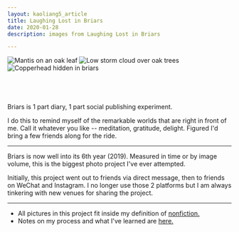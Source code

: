 ```yaml
---
layout: kaoliang5_article
title: Laughing Lost in Briars
date: 2020-01-28
description: images from Laughing Lost in Briars

---
```


<div style="margin:0 auto 5em; padding=0">
<picture>
  <source srcset="https://www.zachmccabe.com/briars/assets/viz/briars-01-6c.webp" type="image/webp">
  <source srcset="https://www.zachmccabe.com/briars/assets/viz/briars-01-1k.webp" type="image/webp">
  <source srcset="https://www.zachmccabe.com/briars/assets/viz/briars-01-6c.jpg" type="image/jpeg">
  <source srcset="https://www.zachmccabe.com/briars/assets/viz/briars-01-1k.jpg" type="image/jpeg">
  <img src="https://www.zachmccabe.com/briars/assets/viz/briars-01-1k.jpg" alt="Mantis on an oak leaf">
</picture>
<picture>
  <source srcset="https://www.zachmccabe.com/briars/assets/viz/briars-02-6c.webp" type="image/webp">
  <source srcset="https://www.zachmccabe.com/briars/assets/viz/briars-02-6c.jpg" type="image/jpeg">
  <img src="https://www.zachmccabe.com/briars/assets/viz/briars-02-6c.jpg" alt="Low storm cloud over oak trees">
</picture>
<picture>
  <source srcset="https://www.zachmccabe.com/briars/assets/viz/briars-03-6c.webp" type="image/webp">
  <source srcset="https://www.zachmccabe.com/briars/assets/viz/briars-03-6c.jpg" type="image/jpeg">
  <img src="https://www.zachmccabe.com/briars/assets/viz/briars-03-6c.jpg" alt="Copperhead hidden in briars">
</picture>
</div>

Briars is 1 part diary, 1 part social publishing experiment.

I do this to remind myself of the remarkable worlds that are right in front of me. Call it whatever you like -- meditation, gratitude, delight. Figured I'd bring a few friends along for the ride.


---


Briars is now well into its 6th year (2019). Measured in time or by image volume, this is the biggest photo project I've ever attempted.

Initially, this project went out to friends via direct message, then to friends on WeChat and Instagram. I no longer use those 2 platforms but I am always tinkering with new venues for sharing the project.


---



- All pictures in this project fit inside my definition of [nonfiction.](https://www.zachmccabe.com/nonfiction.html)
- Notes on my process and what I've learned are [here.](https://www.zachmccabe.com/briars/notes.html)

